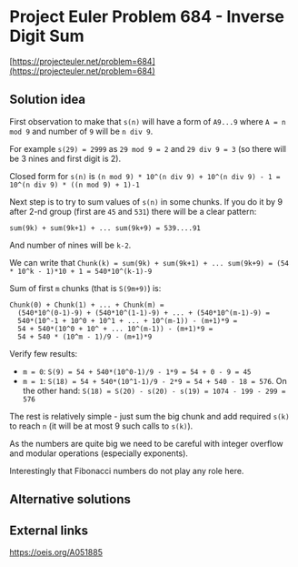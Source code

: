 # Project Euler Problem 684 - Inverse Digit Sum

[https://projecteuler.net/problem=684](https://projecteuler.net/problem=684)

## Solution idea

First observation to make that `s(n)` will have a form of `A9...9` where `A = n mod 9` and number of `9` will be `n div 9`.

For example `s(29) = 2999` as `29 mod 9 = 2` and `29 div 9 = 3` (so there will be 3 nines and first digit is 2).

Closed form for `s(n)` is `(n mod 9) * 10^(n div 9) + 10^(n div 9) - 1 = 10^(n div 9) * ((n mod 9) + 1)-1`

Next step is to try to sum values of `s(n)` in some chunks. If you do it by 9 after 2-nd group (first are `45` and `531`) there will be a clear pattern:
```
sum(9k) + sum(9k+1) + ... sum(9k+9) = 539....91
```
And number of nines will be `k-2`.

We can write that `Chunk(k) = sum(9k) + sum(9k+1) + ... sum(9k+9) = (54 * 10^k - 1)*10 + 1 = 540*10^(k-1)-9`

Sum of first `m` chunks (that is `S(9m+9)`) is:
```
Chunk(0) + Chunk(1) + ... + Chunk(m) = 
  (540*10^(0-1)-9) + (540*10^(1-1)-9) + ... + (540*10^(m-1)-9) =
  540*(10^-1 + 10^0 + 10^1 + ... + 10^(m-1)) - (m+1)*9 = 
  54 + 540*(10^0 + 10^ + ... 10^(m-1)) - (m+1)*9 = 
  54 + 540 * (10^m - 1)/9 - (m+1)*9
```

Verify few results:
- `m = 0`: `S(9) = 54 + 540*(10^0-1)/9 - 1*9 = 54 + 0 - 9 = 45`
- `m = 1`: `S(18) = 54 + 540*(10^1-1)/9 - 2*9 = 54 + 540 - 18 = 576`. On the other hand: `S(18) = S(20) - s(20) - s(19) = 1074 - 199 - 299 = 576`

The rest is relatively simple - just sum the big chunk and add required `s(k)` to reach `n` (it will be at most 9 such calls to `s(k)`).

As the numbers are quite big we need to be careful with integer overflow and modular operations (especially exponents).

Interestingly that Fibonacci numbers do not play any role here.

## Alternative solutions

## External links

https://oeis.org/A051885
